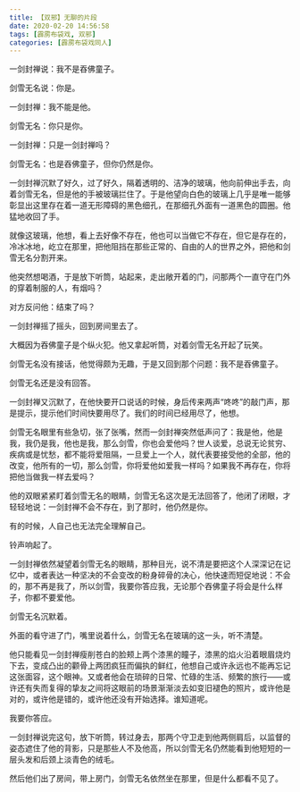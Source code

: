 ```yaml
---
title: 【双邪】无聊的片段
date: 2020-02-20 14:56:58
tags: [霹雳布袋戏, 双邪]
categories: [霹雳布袋戏同人]
---
```


<p>一剑封禅说：我不是吞佛童子。</p> 
<p>剑雪无名说：你是。</p> 
<p>一剑封禅：我不能是他。</p> 
<p>剑雪无名：你只是你。</p> 
<p>一剑封禅：只是一剑封禅吗？</p> 
<p>剑雪无名：也是吞佛童子，但你仍然是你。</p> 
<p>一剑封禅沉默了好久，过了好久，隔着透明的、洁净的玻璃，他向前伸出手去，向着剑雪无名，但是他的手被玻璃拦住了。于是他望向白色的玻璃上几乎是唯一能够彰显出这里存在着一道无形障碍的黑色细孔，在那细孔外面有一道黑色的圆圈。他猛地收回了手。</p> 
<p>就像这玻璃，他想，看上去好像不存在，他也可以当做它不存在，但它是存在的，冷冰冰地，屹立在那里，把他阻挡在那些正常的、自由的人的世界之外，把他和剑雪无名分割开来。</p> 
<p>他突然想喝酒，于是放下听筒，站起来，走出敞开着的门，问那两个一直守在门外的穿着制服的人，有烟吗？</p> 
<p>对方反问他：结束了吗？</p> 
<p>一剑封禅摇了摇头，回到房间里去了。</p> 
<p>大概因为吞佛童子是个纵火犯。他又拿起听筒，对着剑雪无名开起了玩笑。</p> 
<p>剑雪无名没有接话，他觉得颇为无趣，于是又回到那个问题：我不是吞佛童子。</p> 
<p>剑雪无名还是没有回答。</p> 
<p>一剑封禅又沉默了，在他快要开口说话的时候，身后传来两声“咚咚”的敲门声，那是提示，提示他们时间快要用尽了。我们的时间已经用尽了，他想。</p> 
<p>剑雪无名眼里有些急切，张了张嘴，然而一剑封禅突然低声问了：我是他，他是我，我仍是我，他也是我，那么剑雪，你也会爱他吗？世人谈爱，总说无论贫穷、疾病或是忧愁，都不能将爱阻隔，一旦爱上一个人，就代表要接受他的全部，他的改变，他所有的一切，那么剑雪，你将爱他如爱我一样吗？如果我不再存在，你将把他当做我一样去爱吗？</p> 
<p>他的双眼紧紧盯着剑雪无名的眼睛，剑雪无名这次是无法回答了，他闭了闭眼，才轻轻地说：一剑封禅不会不存在，到了那时，他仍然是你。</p> 
<p>有的时候，人自己也无法完全理解自己。</p> 
<p>铃声响起了。</p> 
<p>一剑封禅依然凝望着剑雪无名的眼睛，那种目光，说不清是要把这个人深深记在记忆中，或者表达一种坚决的不会变改的粉身碎骨的决心，他快速而短促地说：不会的，那不再是我了，所以剑雪，我要你答应我，无论那个吞佛童子将会是什么样子，你都不要爱他。</p> 
<p>剑雪无名沉默着。</p> 
<p>外面的看守进了门，嘴里说着什么，剑雪无名在玻璃的这一头，听不清楚。</p> 
<p>他只能看见一剑封禅瘦削苍白的脸颊上两个漆黑的瞳子，漆黑的焰火沿着眼眉烧灼下去，变成凸出的颧骨上两团疯狂而偏执的鲜红，他想自己或许永远也不能再忘记这张面容，这个眼神。又或者他会在琐碎的日常、忙碌的生活、频繁的旅行——或许还有失而复得的挚友之间将这眼前的场景渐渐淡去如变旧褪色的照片，或许他是对的，或许他是错的，或许他还没有开始选择。谁知道呢。</p> 
<p>我要你答应。</p> 
<p>一剑封禅说完这句，放下听筒，转过身去，那两个守卫走到他两侧肩后，以监督的姿态遮住了他的背影，只是那些人不及他高，所以剑雪无名仍然能看到他短短的一层头发和后颈上淡青色的绒毛。</p> 
<p>然后他们出了房间，带上房门，剑雪无名依然坐在那里，但是什么都看不见了。</p> 
<p><br /></p>